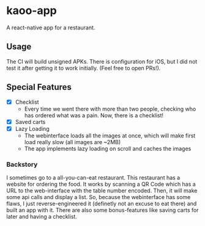 # kaoo-app
A react-native app for a restaurant.

## Usage
The CI will build unsigned APKs. There is configuration for iOS, but I did not test it after getting it to work initially. (Feel free to open PRs!).

## Special Features
- [x] Checklist
  - Every time we went there with more than two people, checking who has ordered what was a pain. Now, there is a checklist!
- [x] Saved carts
- [x] Lazy Loading
  - The webinterface loads all the images at once, which will make first load really slow (all images are ~2MB)
  - The app implements lazy loading on scroll and caches the images

### Backstory
I sometimes go to a all-you-can-eat restaurant. This restaurant has a website for ordering the food. It works by scanning a QR Code which has a URL to the web-interface with the table number encoded. Then, it will make some api calls and display a list. So, because the webinterface has some flaws, I just reverse-engineered it (definetly not an excuse to eat there) and built an app with it. There are also some bonus-features like saving carts for later and having a checklist.
